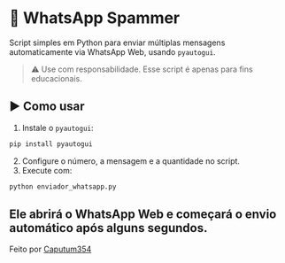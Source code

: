 # 📲 WhatsApp Spammer
Script simples em Python para enviar múltiplas mensagens automaticamente via WhatsApp Web, usando `pyautogui`.
> ⚠️ Use com responsabilidade. Esse script é apenas para fins educacionais.
## ▶️ Como usar
1. Instale o `pyautogui`:
```bash
pip install pyautogui
````
2. Configure o número, a mensagem e a quantidade no script.
3. Execute com:
```bash
python enviador_whatsapp.py
```
Ele abrirá o WhatsApp Web e começará o envio automático após alguns segundos.
---
Feito por [Caputum354](https://github.com/Caputum354)
